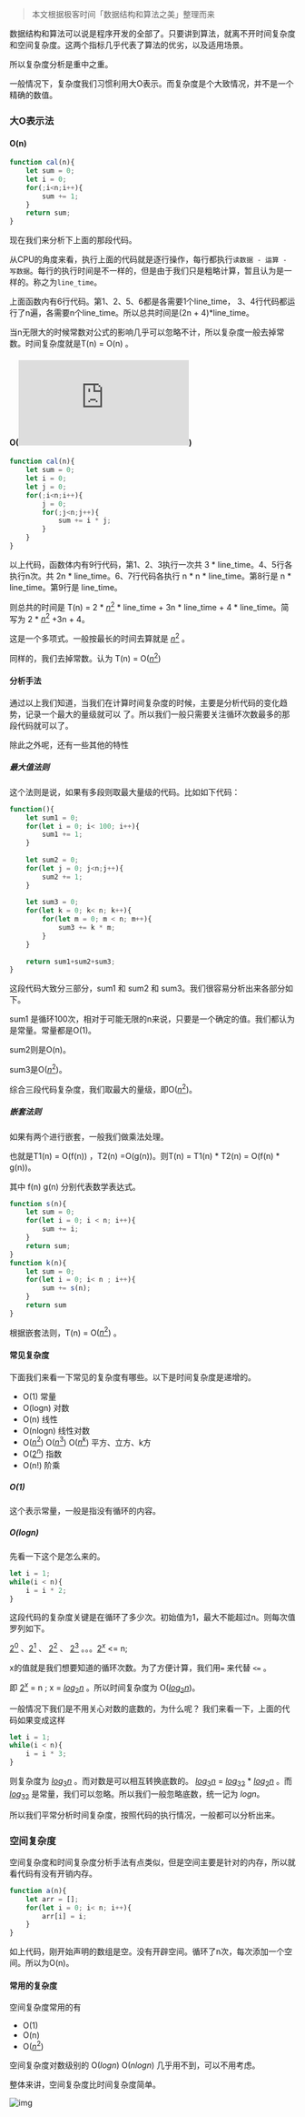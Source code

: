 
> 本文根据极客时间「数据结构和算法之美」整理而来

数据结构和算法可以说是程序开发的全部了。只要讲到算法，就离不开时间复杂度和空间复杂度。这两个指标几乎代表了算法的优劣，以及适用场景。

所以复杂度分析是重中之重。

一般情况下，复杂度我们习惯利用大O表示。而复杂度是个大致情况，并不是一个精确的数值。

### 大O表示法

#### O(n)

```javascript
function cal(n){
	let sum = 0;
    let i = 0;
    for(;i<n;i++){
        sum += 1;
    }
    return sum;
}
```



现在我们来分析下上面的那段代码。

从CPU的角度来看，执行上面的代码就是逐行操作，每行都执行`读数据 - 运算 - 写数据`。每行的执行时间是不一样的，但是由于我们只是粗略计算，暂且认为是一样的。称之为`line_time`。



上面函数内有6行代码。第1、2、5、6都是各需要1个line_time， 3、4行代码都运行了n遍，各需要n个line_time。所以总共时间是(2n + 4)*line_time。

当n无限大的时候常数对公式的影响几乎可以忽略不计，所以复杂度一般去掉常数。时间复杂度就是T(n) = O(n) 。



#### O(![$n^2$](http://latex.codecogs.com/gif.latex?n%5E%7B2%7D)) 

```javascript
function cal(n){
    let sum = 0;
    let i = 0;
    let j = 0;
    for(;i<n;i++){
        j = 0;
        for(;j<n;j++){
            sum += i * j;
        }
    }
}
```

以上代码，函数体内有9行代码，第1、2、3执行一次共 3 * line_time。4、5行各执行n次。共 2n * line_time。6、7行代码各执行 n * n * line_time。第8行是 n * line_time。第9行是 line_time。

则总共的时间是 T(n) = 2 * [$n^2$](http://latex.codecogs.com/gif.latex?n%5E%7B2%7D) * line_time + 3n * line_time + 4 * line_time。简写为 2 * [$n^2$](http://latex.codecogs.com/gif.latex?n%5E%7B2%7D) +3n + 4。

这是一个多项式。一般按最长的时间去算就是 [$n^2$](http://latex.codecogs.com/gif.latex?n%5E%7B2%7D) 。

同样的，我们去掉常数。认为 T(n) = O([$n^2$](http://latex.codecogs.com/gif.latex?n%5E%7B2%7D))



#### 分析手法

通过以上我们知道，当我们在计算时间复杂度的时候，主要是分析代码的变化趋势，记录一个最大的量级就可以 了。所以我们一般只需要关注循环次数最多的那段代码就可以了。

除此之外呢，还有一些其他的特性

##### 最大值法则

这个法则是说，如果有多段则取最大量级的代码。比如如下代码：

```javascript
function(){
	let sum1 = 0;
    for(let i = 0; i< 100; i++){
        sum1 += 1;
    }
    
    let sum2 = 0;
    for(let j = 0; j<n;j++){
        sum2 += 1;
    }
    
    let sum3 = 0;
    for(let k = 0; k< n; k++){
        for(let m = 0; m < n; m++){
            sum3 += k * m;
        }
    }
    
    return sum1+sum2+sum3;
}
```



这段代码大致分三部分，sum1 和 sum2 和 sum3。我们很容易分析出来各部分如下。

sum1 是循环100次，相对于可能无限的n来说，只要是一个确定的值。我们都认为是常量。常量都是O(1)。

sum2则是O(n)。

sum3是O([$n^2$](http://latex.codecogs.com/gif.latex?n%5E%7B2%7D))。

综合三段代码复杂度，我们取最大的量级，即O([$n^2$](http://latex.codecogs.com/gif.latex?n%5E%7B2%7D))。



##### 嵌套法则

如果有两个进行嵌套，一般我们做乘法处理。

也就是T1(n) = O(f(n))  ，T2(n) =O(g(n))。则T(n) = T1(n) * T2(n) = O(f(n) * g(n))。

其中 f(n) g(n) 分别代表数学表达式。

```javascript
function s(n){
    let sum = 0;
    for(let i = 0; i < n; i++){
        sum += i;
    }
    return sum;
}
function k(n){
    let sum = 0;
    for(let i = 0; i< n ; i++){
        sum += s(n);
    }
    return sum
}
```

根据嵌套法则，T(n) = O([$n^2$](http://latex.codecogs.com/gif.latex?n%5E%7B2%7D)) 。



#### 常见复杂度

下面我们来看一下常见的复杂度有哪些。以下是时间复杂度是递增的。

+ O(1) 常量
+ O(logn) 对数
+ O(n) 线性
+ O(nlogn) 线性对数
+ O([$n^2$](http://latex.codecogs.com/gif.latex?n%5E%7B2%7D)) O([$n^3$](http://latex.codecogs.com/gif.latex?n%5E%7B3%7D)) O([$n^k$](http://latex.codecogs.com/gif.latex?n%5E%7Bk%7D))   平方、立方、k方
+ O([$2^n$](http://latex.codecogs.com/gif.latex?2%5E%7Bn%7D)) 指数
+ O(n!) 阶乘



##### O(1)

这个表示常量，一般是指没有循环的内容。

##### O(logn) 

先看一下这个是怎么来的。

```javascript
let i = 1;
while(i < n){
    i = i * 2;
}
```

这段代码的复杂度关键是在循环了多少次。初始值为1，最大不能超过n。则每次值罗列如下。

[$2^0$](http://latex.codecogs.com/gif.latex?2%5E%7B0%7D)  、[$2^1$](http://latex.codecogs.com/gif.latex?2%5E%7B1%7D) 、 [$2^2$](http://latex.codecogs.com/gif.latex?2%5E%7B2%7D) 、 [$2^3$](http://latex.codecogs.com/gif.latex?2%5E%7B3%7D)  。。。[$2^x$](http://latex.codecogs.com/gif.latex?2%5E%7Bx%7D)  <= n;     

x的值就是我们想要知道的循环次数。为了方便计算，我们用`=` 来代替 `<=` 。

即 [$2^x$](http://latex.codecogs.com/gif.latex?2%5E%7Bx%7D) = n ; x = [$log_2n$](http://latex.codecogs.com/gif.latex?log_%7B2%7Dn) 。所以时间复杂度为 O([$log_2n$](http://latex.codecogs.com/gif.latex?log_%7B2%7Dn))。



一般情况下我们是不用关心对数的底数的，为什么呢？ 我们来看一下，上面的代码如果变成这样

```javascript
let i = 1;
while(i < n){
    i = i * 3;
}
```

则复杂度为 [$log_3n$](http://latex.codecogs.com/gif.latex?log_%7B3%7Dn) 。而对数是可以相互转换底数的。 [$log_3n$](http://latex.codecogs.com/gif.latex?log_%7B3%7Dn) = [$log_32$](http://latex.codecogs.com/gif.latex?log_%7B3%7D2) * [$log_2n$](http://latex.codecogs.com/gif.latex?log_%7B2%7Dn) 。而[$log_32$](http://latex.codecogs.com/gif.latex?log_%7B3%7D2) 是常量，我们可以忽略。所以我们一般忽略底数，统一记为 $logn$。



所以我们平常分析时间复杂度，按照代码的执行情况，一般都可以分析出来。



### 空间复杂度

空间复杂度和时间复杂度分析手法有点类似，但是空间主要是针对的内存，所以就看代码有没有开销内存。

```javascript
function a(n){
    let arr = [];
    for(let i = 0; i< n; i++){
        arr[i] = i;
    }
}
```

如上代码，刚开始声明的数组是空。没有开辟空间。循环了n次，每次添加一个空间。所以为O(n)。



#### 常用的复杂度

空间复杂度常用的有

+ O(1)
+ O(n)
+ O([$n^2$](http://latex.codecogs.com/gif.latex?n%5E%7B2%7D))

空间复杂度对数级别的 O($logn$)  O($nlogn$) 几乎用不到，可以不用考虑。 

整体来讲，空间复杂度比时间复杂度简单。

![img](https://static001.geekbang.org/resource/image/49/04/497a3f120b7debee07dc0d03984faf04.jpg)



